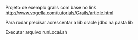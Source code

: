 Projeto de exemplo grails com base no link http://www.vogella.com/tutorials/Grails/article.html

Para rodar precisar acrescentar a lib oracle jdbc na pasta lib

Executar arquivo runLocal.sh